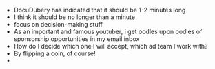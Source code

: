 - DocuDubery has indicated that it should be 1-2 minutes long
- I think it should be no longer than a minute
- focus on decision-making stuff
- As an important and famous youtuber, i get oodles upon oodles of sponsorship opportunities in my email inbox
- How do I decide which one I will accept, which ad team I work with?
- By flipping a coin, of course!
- 